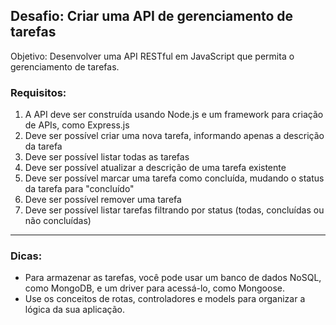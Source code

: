 ## Desafio: Criar uma API de gerenciamento de tarefas

Objetivo: Desenvolver uma API RESTful em JavaScript que permita o gerenciamento de tarefas.

### Requisitos:

1. A API deve ser construída usando Node.js e um framework para criação de APIs, como Express.js
2. Deve ser possível criar uma nova tarefa, informando apenas a descrição da tarefa
3. Deve ser possível listar todas as tarefas
4. Deve ser possível atualizar a descrição de uma tarefa existente
5. Deve ser possível marcar uma tarefa como concluída, mudando o status da tarefa para "concluído"
6. Deve ser possível remover uma tarefa
7. Deve ser possível listar tarefas filtrando por status (todas, concluídas ou não concluídas)

---

### Dicas:

- Para armazenar as tarefas, você pode usar um banco de dados NoSQL, como MongoDB, e um driver para acessá-lo, como Mongoose.
- Use os conceitos de rotas, controladores e models para organizar a lógica da sua aplicação.
